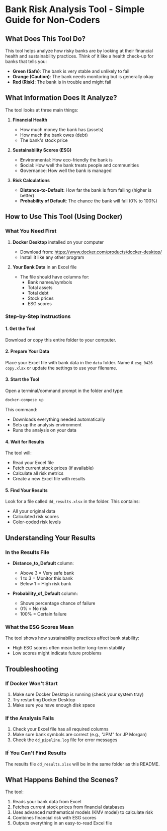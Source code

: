 # Bank Risk Analysis Tool - Simple Guide for Non-Coders

## What Does This Tool Do?

This tool helps analyze how risky banks are by looking at their financial health and sustainability practices. Think of it like a health check-up for banks that tells you:

-  **Green (Safe)**: The bank is very stable and unlikely to fail
-  **Orange (Caution)**: The bank needs monitoring but is generally okay
-  **Red (Risk)**: The bank is in trouble and might fail

## What Information Does It Analyze?

The tool looks at three main things:

1. **Financial Health**
   - How much money the bank has (assets)
   - How much the bank owes (debt)
   - The bank's stock price

2. **Sustainability Scores (ESG)**
   - **E**nvironmental: How eco-friendly the bank is
   - **S**ocial: How well the bank treats people and communities
   - **G**overnance: How well the bank is managed

3. **Risk Calculations**
   - **Distance-to-Default**: How far the bank is from failing (higher is better)
   - **Probability of Default**: The chance the bank will fail (0% to 100%)

## How to Use This Tool (Using Docker)

### What You Need First

1. **Docker Desktop** installed on your computer
   - Download from: https://www.docker.com/products/docker-desktop/
   - Install it like any other program

2. **Your Bank Data** in an Excel file
   - The file should have columns for:
     - Bank names/symbols
     - Total assets
     - Total debt
     - Stock prices
     - ESG scores

### Step-by-Step Instructions

#### 1. Get the Tool

Download or copy this entire folder to your computer.

#### 2. Prepare Your Data

Place your Excel file with bank data in the `data` folder. Name it `esg_0426 copy.xlsx` or update the settings to use your filename.

#### 3. Start the Tool

Open a terminal/command prompt in the folder and type:

```bash
docker-compose up
```

This command:
- Downloads everything needed automatically
- Sets up the analysis environment
- Runs the analysis on your data

#### 4. Wait for Results

The tool will:
- Read your Excel file
- Fetch current stock prices (if available)
- Calculate all risk metrics
- Create a new Excel file with results

#### 5. Find Your Results

Look for a file called `dd_results.xlsx` in the folder. This contains:
- All your original data
- Calculated risk scores
- Color-coded risk levels

## Understanding Your Results

### In the Results File

- **Distance_to_Default** column:
  - Above 3 = Very safe bank
  - 1 to 3 = Monitor this bank
  - Below 1 = High risk bank

- **Probability_of_Default** column:
  - Shows percentage chance of failure
  - 0% = No risk
  - 100% = Certain failure

### What the ESG Scores Mean

The tool shows how sustainability practices affect bank stability:
- High ESG scores often mean better long-term stability
- Low scores might indicate future problems

## Troubleshooting

### If Docker Won't Start

1. Make sure Docker Desktop is running (check your system tray)
2. Try restarting Docker Desktop
3. Make sure you have enough disk space

### If the Analysis Fails

1. Check your Excel file has all required columns
2. Make sure bank symbols are correct (e.g., "JPM" for JP Morgan)
3. Check the `dd_pipeline.log` file for error messages

### If You Can't Find Results

The results file `dd_results.xlsx` will be in the same folder as this README.


## What Happens Behind the Scenes?

The tool:
1. Reads your bank data from Excel
2. Fetches current stock prices from financial databases
3. Uses advanced mathematical models (KMV model) to calculate risk
4. Combines financial risk with ESG scores
5. Outputs everything in an easy-to-read Excel file

